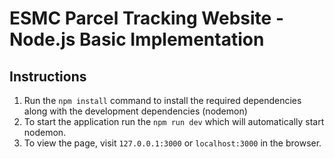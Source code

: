# ESMC Parcel Tracking Website - Node.js Basic Implementation
## Instructions
1. Run the `npm install` command to install the required dependencies along with the development dependencies (nodemon)
2. To start the application run the `npm run dev` which will automatically start nodemon.
3. To view the page, visit `127.0.0.1:3000` or `localhost:3000` in the browser.